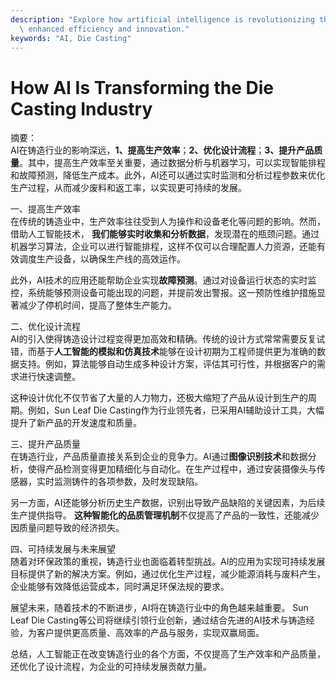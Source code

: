```yaml
---
description: "Explore how artificial intelligence is revolutionizing the die casting industry through\
  \ enhanced efficiency and innovation."
keywords: "AI, Die Casting"
---
```

# How AI Is Transforming the Die Casting Industry

摘要：  
AI在铸造行业的影响深远，**1、提高生产效率**；**2、优化设计流程**；**3、提升产品质量**。其中，提高生产效率至关重要，通过数据分析与机器学习，可以实现智能排程和故障预测，降低生产成本。此外，AI还可以通过实时监测和分析过程参数来优化生产过程，从而减少废料和返工率，以实现更可持续的发展。

一、提高生产效率  
在传统的铸造业中，生产效率往往受到人为操作和设备老化等问题的影响。然而，借助人工智能技术， **我们能够实时收集和分析数据**，发现潜在的瓶颈问题。通过机器学习算法，企业可以进行智能排程，这样不仅可以合理配置人力资源，还能有效调度生产设备，以确保生产线的高效运作。

此外，AI技术的应用还能帮助企业实现**故障预测**。通过对设备运行状态的实时监控，系统能够预测设备可能出现的问题，并提前发出警报。这一预防性维护措施显著减少了停机时间，提高了整体生产能力。

二、优化设计流程  
AI的引入使得铸造设计过程变得更加高效和精确。传统的设计方式常常需要反复试错，而基于**人工智能的模拟和仿真技术**能够在设计初期为工程师提供更为准确的数据支持。例如，算法能够自动生成多种设计方案，评估其可行性，并根据客户的需求进行快速调整。

这种设计优化不仅节省了大量的人力物力，还极大缩短了产品从设计到生产的周期。例如，Sun Leaf Die Casting作为行业领先者，已采用AI辅助设计工具，大幅提升了新产品的开发速度和质量。

三、提升产品质量  
在铸造行业，产品质量直接关系到企业的竞争力。AI通过**图像识别技术**和数据分析，使得产品检测变得更加精细化与自动化。在生产过程中，通过安装摄像头与传感器，实时监测铸件的各项参数，及时发现缺陷。

另一方面，AI还能够分析历史生产数据，识别出导致产品缺陷的关键因素，为后续生产提供指导。 **这种智能化的品质管理机制**不仅提高了产品的一致性，还能减少因质量问题导致的经济损失。

四、可持续发展与未来展望  
随着对环保政策的重视，铸造行业也面临着转型挑战。AI的应用为实现可持续发展目标提供了新的解决方案。例如，通过优化生产过程，减少能源消耗与废料产生，企业能够有效降低运营成本，同时满足环保法规的要求。

展望未来，随着技术的不断进步，AI将在铸造行业中的角色越来越重要。 Sun Leaf Die Casting等公司将继续引领行业创新，通过结合先进的AI技术与铸造经验，为客户提供更高质量、高效率的产品与服务，实现双赢局面。

总结，人工智能正在改变铸造行业的各个方面，不仅提高了生产效率和产品质量，还优化了设计流程，为企业的可持续发展贡献力量。
